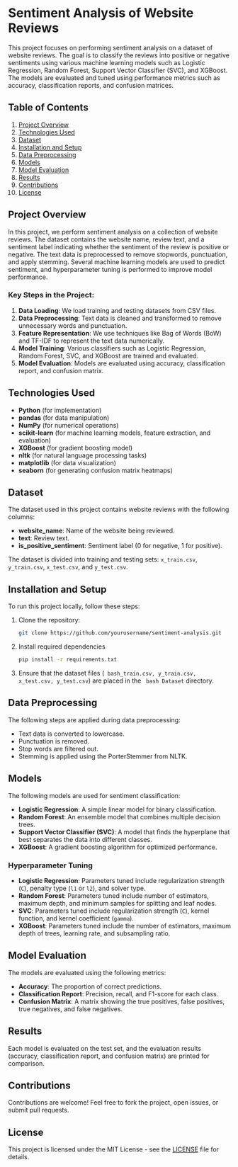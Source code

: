# Sentiment Analysis of Website Reviews

This project focuses on performing sentiment analysis on a dataset of website reviews. The goal is to classify the reviews into positive or negative sentiments using various machine learning models such as Logistic Regression, Random Forest, Support Vector Classifier (SVC), and XGBoost. The models are evaluated and tuned using performance metrics such as accuracy, classification reports, and confusion matrices.

## Table of Contents
1. [Project Overview](#project-overview)
2. [Technologies Used](#technologies-used)
3. [Dataset](#dataset)
4. [Installation and Setup](#installation-and-setup)
5. [Data Preprocessing](#data-preprocessing)
6. [Models](#models)
7. [Model Evaluation](#model-evaluation)
8. [Results](#results)
9. [Contributions](#contributions)
10. [License](#license)

## Project Overview

In this project, we perform sentiment analysis on a collection of website reviews. The dataset contains the website name, review text, and a sentiment label indicating whether the sentiment of the review is positive or negative. The text data is preprocessed to remove stopwords, punctuation, and apply stemming. Several machine learning models are used to predict sentiment, and hyperparameter tuning is performed to improve model performance.

### Key Steps in the Project:
1. **Data Loading**: We load training and testing datasets from CSV files.
2. **Data Preprocessing**: Text data is cleaned and transformed to remove unnecessary words and punctuation.
3. **Feature Representation**: We use techniques like Bag of Words (BoW) and TF-IDF to represent the text data numerically.
4. **Model Training**: Various classifiers such as Logistic Regression, Random Forest, SVC, and XGBoost are trained and evaluated.
5. **Model Evaluation**: Models are evaluated using accuracy, classification report, and confusion matrix.

## Technologies Used

- **Python** (for implementation)
- **pandas** (for data manipulation)
- **NumPy** (for numerical operations)
- **scikit-learn** (for machine learning models, feature extraction, and evaluation)
- **XGBoost** (for gradient boosting model)
- **nltk** (for natural language processing tasks)
- **matplotlib** (for data visualization)
- **seaborn** (for generating confusion matrix heatmaps)

## Dataset

The dataset used in this project contains website reviews with the following columns:

- **website_name**: Name of the website being reviewed.
- **text**: Review text.
- **is_positive_sentiment**: Sentiment label (0 for negative, 1 for positive).

The dataset is divided into training and testing sets: `x_train.csv`, `y_train.csv`, `x_test.csv`, and `y_test.csv`.

## Installation and Setup

To run this project locally, follow these steps:

1. Clone the repository:
   ```bash
   git clone https://github.com/yourusername/sentiment-analysis.git

2. Install required dependencies
   ``` bash
   pip install -r requirements.txt
3. Ensure that the dataset files (``` bash_train.csv, y_train.csv, x_test.csv, y_test.csv```) are placed in the ``` bash Dataset``` directory.

## Data Preprocessing

The following steps are applied during data preprocessing:

- Text data is converted to lowercase.
- Punctuation is removed.
- Stop words are filtered out.
- Stemming is applied using the PorterStemmer from NLTK.

## Models

The following models are used for sentiment classification:

- **Logistic Regression**: A simple linear model for binary classification.
- **Random Forest**: An ensemble model that combines multiple decision trees.
- **Support Vector Classifier (SVC)**: A model that finds the hyperplane that best separates the data into different classes.
- **XGBoost**: A gradient boosting algorithm for optimized performance.

### Hyperparameter Tuning

- **Logistic Regression**: Parameters tuned include regularization strength (`C`), penalty type (`l1` or `l2`), and solver type.
- **Random Forest**: Parameters tuned include number of estimators, maximum depth, and minimum samples for splitting and leaf nodes.
- **SVC**: Parameters tuned include regularization strength (`C`), kernel function, and kernel coefficient (`gamma`).
- **XGBoost**: Parameters tuned include the number of estimators, maximum depth of trees, learning rate, and subsampling ratio.

## Model Evaluation

The models are evaluated using the following metrics:

- **Accuracy**: The proportion of correct predictions.
- **Classification Report**: Precision, recall, and F1-score for each class.
- **Confusion Matrix**: A matrix showing the true positives, false positives, true negatives, and false negatives.

## Results

Each model is evaluated on the test set, and the evaluation results (accuracy, classification report, and confusion matrix) are printed for comparison.

## Contributions

Contributions are welcome! Feel free to fork the project, open issues, or submit pull requests.

## License

This project is licensed under the MIT License - see the [LICENSE](LICENSE) file for details.
